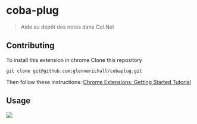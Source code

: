 # coba-plug

> Aide au dépôt des notes dans Col.Net

## Contributing

To install this extension in chrome
Clone this repository
```
git clone git@github.com:glennerichall/cobaplug.git
```

Then follow these instructions:
[Chrome Extensions: Getting Started Tutorial](https://developer.chrome.com/extensions/getstarted)

## Usage

![](Demo.gif)